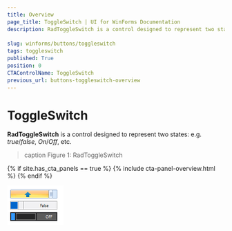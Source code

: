 ```yaml
---
title: Overview
page_title: ToggleSwitch | UI for WinForms Documentation
description: RadToggleSwitch is a control designed to represent two states- e.g. true/false, On/Off, etc.

slug: winforms/buttons/toggleswitch
tags: toggleswitch
published: True
position: 0
CTAControlName: ToggleSwitch
previous_url: buttons-toggleswitch-overview
---
```


# ToggleSwitch

__RadToggleSwitch__ is a control designed to represent two states: e.g. *true*/*false*, *On*/*Off*, etc.
>caption Figure 1: RadToggleSwitch

{% if site.has_cta_panels == true %}
{% include cta-panel-overview.html %}
{% endif %}

![buttons-toggleswitch-overview 001](images/buttons-toggleswitch-overview001.gif)
